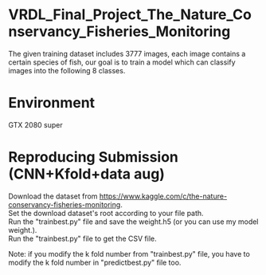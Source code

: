# VRDL_Final_Project_The_Nature_Conservancy_Fisheries_Monitoring

The given training dataset includes 3777 images, each image contains a certain species of fish, our goal is to train a model which can classify images into the following 8 classes.

# Environment
GTX 2080 super

# Reproducing Submission (CNN+Kfold+data aug)  
Download the dataset from https://www.kaggle.com/c/the-nature-conservancy-fisheries-monitoring.  
Set the download dataset's root according to your file path.  
Run the "trainbest.py" file and save the weight.h5 (or you can use my model weight.).  
Run the "trainbest.py" file to get the CSV file.  

Note: if you modify the k fold number from "trainbest.py" file, you have to modify the k fold number in "predictbest.py" file too.  
